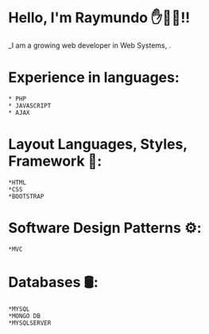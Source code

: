 # Hello, I'm Raymundo ✋🧑‍💻!!

_I am a growing web developer in Web Systems, .

# Experience in languages:
```
* PHP
* JAVASCRIPT
* AJAX
```
# Layout Languages, Styles, Framework 🎨:

```
*HTML 
*CSS
*BOOTSTRAP
```

# Software Design Patterns ⚙️:
```
*MVC
```

# Databases 🛢️:

```
*MYSQL
*MONGO DB
*MYSQLSERVER
```
